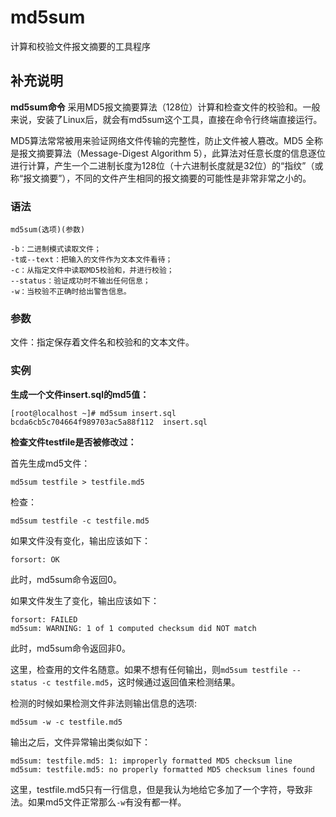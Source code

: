 md5sum
===

计算和校验文件报文摘要的工具程序

## 补充说明

**md5sum命令** 采用MD5报文摘要算法（128位）计算和检查文件的校验和。一般来说，安装了Linux后，就会有md5sum这个工具，直接在命令行终端直接运行。

MD5算法常常被用来验证网络文件传输的完整性，防止文件被人篡改。MD5 全称是报文摘要算法（Message-Digest Algorithm 5），此算法对任意长度的信息逐位进行计算，产生一个二进制长度为128位（十六进制长度就是32位）的“指纹”（或称“报文摘要”），不同的文件产生相同的报文摘要的可能性是非常非常之小的。

### 语法  

```
md5sum(选项)(参数)
```

  

```
-b：二进制模式读取文件；
-t或--text：把输入的文件作为文本文件看待；
-c：从指定文件中读取MD5校验和，并进行校验；
--status：验证成功时不输出任何信息；
-w：当校验不正确时给出警告信息。
```

### 参数  

文件：指定保存着文件名和校验和的文本文件。

### 实例  

 **生成一个文件insert.sql的md5值：** 

```
[root@localhost ~]# md5sum insert.sql
bcda6cb5c704664f989703ac5a88f112  insert.sql
```

 **检查文件testfile是否被修改过：** 

首先生成md5文件：

```
md5sum testfile > testfile.md5
```

检查：

```
md5sum testfile -c testfile.md5
```

如果文件没有变化，输出应该如下：

```
forsort: OK
```

此时，md5sum命令返回0。

如果文件发生了变化，输出应该如下：

```
forsort: FAILED
md5sum: WARNING: 1 of 1 computed checksum did NOT match
```

此时，md5sum命令返回非0。

这里，检查用的文件名随意。如果不想有任何输出，则`md5sum testfile --status -c testfile.md5`，这时候通过返回值来检测结果。

检测的时候如果检测文件非法则输出信息的选项:

```
md5sum -w -c testfile.md5
```

输出之后，文件异常输出类似如下：

```
md5sum: testfile.md5: 1: improperly formatted MD5 checksum line
md5sum: testfile.md5: no properly formatted MD5 checksum lines found
```

这里，testfile.md5只有一行信息，但是我认为地给它多加了一个字符，导致非法。如果md5文件正常那么`-w`有没有都一样。


